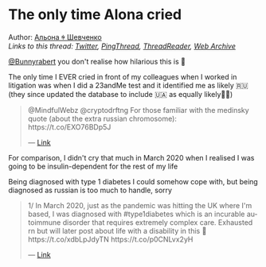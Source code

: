 # The only time Alona cried

Author: [Альона ꑭ Шевченко](https://twitter.com/cryptodrftng)  
*Links to this thread: [Twitter](https://twitter.com/cryptodrftng/status/1557036491121086468), [PingThread](https://pingthread.com/thread/1557036491121086468), [ThreadReader](https://threadreaderapp.com/thread/1557036491121086468.html), [Web Archive](https://web.archive.org/web/*/https://twitter.com/cryptodrftng/status/1557036491121086468)*

[@Bunnyrabert](https://twitter.com/Bunnyrabert) you don't realise how hilarious this is 🤣

The only time I EVER cried in front of my colleagues when I worked in litigation was when I did a 23andMe test and it identified me as likely 🇷🇺 (they since updated the database to include 🇺🇦 as equally likely🤣🤣)

<blockquote class="twitter-tweet">
    <p lang="en" dir="ltr">
    @MindfulWebz @cryptodrftng For those familiar with the medinsky quote (about the extra russian chromosome): https://t.co/EXO76BDp5J<br />
    </p>
    &mdash; <a href="https://twitter.com/Bunnyrabert/status/1557026879265157121">Link</a>
</blockquote>

For comparison, I didn't cry that much in March 2020 when I realised I was going to be insulin-dependent for the rest of my life 

Being diagnosed with type 1 diabetes I could somehow cope with, but being diagnosed as russian is too much to handle, sorry

<blockquote class="twitter-tweet">
    <p lang="en" dir="ltr">
    1/ In March 2020, just as the pandemic was hitting the UK where I&#39;m based, I was diagnosed with #type1diabetes which is an incurable autoimmune disorder that requires extremely complex care. Exhausted rn but will later post about life with a disability in this 🧵 https://t.co/xdbLpJdyTN https://t.co/p0CNLvx2yH<br />
    </p>
    &mdash; <a href="https://twitter.com/cryptodrftng/status/1533934344854814720">Link</a>
</blockquote>
